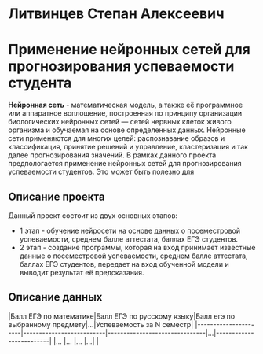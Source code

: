# Литвинцев Степан Алексеевич
# Применение нейронных сетей для прогнозирования успеваемости студента
<b>Нейронная сеть</b> - математическая модель, а также её программное или аппаратное воплощение, построенная по принципу организации биологических нейронных сетей — сетей нервных клеток живого организма и обучаемая на основе определенных данных.
Нейронные сети применяются для многих целей: распознавание образов и классификация, принятие решений и управление, кластеризация и так далее прогнозирования значений.
В рамках данного проекта предпологается применение нейронных сетей для прогнозирования успеваемости студентов.
Это может быть полезно для
## Описание проекта
Данный проект состоит из двух основных этапов:
- 1 этап - обучение нейросети на основе данных о посеместровой успеваемости, среднем балле аттестата, баллах ЕГЭ студентов.
- 2 этап - создание программы, которая на вход принимает известные данные о посеместровой успеваемости, среднем балле аттестата, баллах ЕГЭ студентов, передает на вход обученной модели и выводит результат её предсказания.
## Описание данных
|Балл ЕГЭ по математике|Балл ЕГЭ по русскому языку|Балл егэ по выбранному предмету|...|Успеваемость за N семестр|
|----------------------|--------------------------|-------------------------------|...|-------------------------|
|...                   |...                       |...                            |...|                         |  
